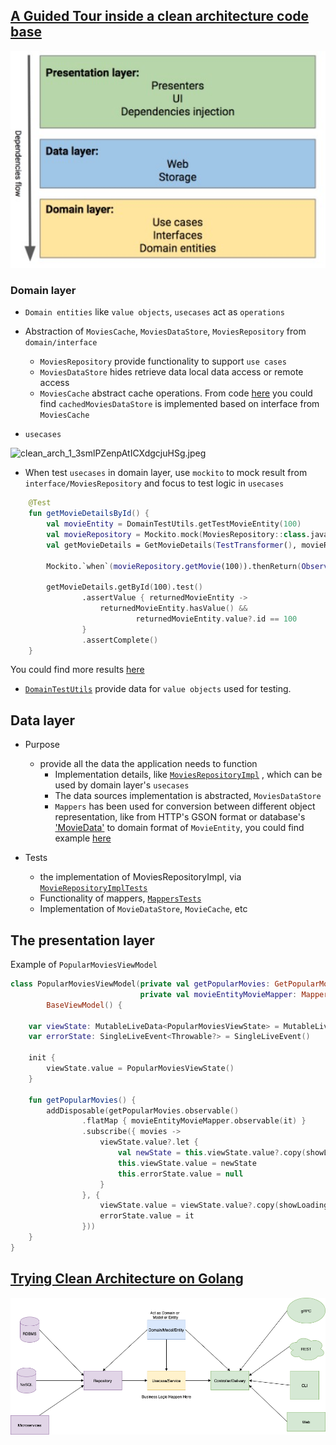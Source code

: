 
## [A Guided Tour inside a clean architecture code base](https://proandroiddev.com/a-guided-tour-inside-a-clean-architecture-code-base-48bb5cc9fc97)

<img src="resources/clean_arch_1_3smlPZenpAtICXdgcjuHSg.jpeg" alt="clean_arch_1_3smlPZenpAtICXdgcjuHSg.jpeg" width="600"/>

### Domain layer

- `Domain entities` like `value objects`, `usecases` act as `operations`
- Abstraction of `MoviesCache`, `MoviesDataStore`, `MoviesRepository` from `domain/interface`
   + `MoviesRepository` provide functionality to support `use cases`
   + `MoviesDataStore` hides retrieve data local data access or remote access
   + `MoviesCache` abstract cache operations.  From code [here](https://github.com/mrsegev/MovieNight/blob/7df52e6c93d6932b4b58de9f4f906f86df93dce1/presentation/src/main/kotlin/com/yossisegev/movienight/di/modules/DataModule.kt#L40-L41) you could find `cachedMoviesDataStore` is implemented based on interface from `MoviesCache` 

- `usecases`

<img src="https://miro.medium.com/max/940/1*nNYYtpoOntU-uT5xitHt_Q.png" alt="clean_arch_1_3smlPZenpAtICXdgcjuHSg.jpeg" width="600"/>

- When test `usecases` in domain layer, use `mockito` to mock result from `interface/MoviesRepository` and focus to test logic in `usecases`
```kotlin
    @Test
    fun getMovieDetailsById() {
        val movieEntity = DomainTestUtils.getTestMovieEntity(100)
        val movieRepository = Mockito.mock(MoviesRepository::class.java)
        val getMovieDetails = GetMovieDetails(TestTransformer(), movieRepository)

        Mockito.`when`(movieRepository.getMovie(100)).thenReturn(Observable.just(Optional.of(movieEntity)))

        getMovieDetails.getById(100).test()
                .assertValue { returnedMovieEntity ->
                    returnedMovieEntity.hasValue() &&
                            returnedMovieEntity.value?.id == 100
                }
                .assertComplete()
    }

```
You could find more results [here](https://github.com/mrsegev/MovieNight/blob/7df52e6c93d6932b4b58de9f4f906f86df93dce1/domain/src/test/kotlin/com/yossisegev/domain/UseCasesTests.kt#L23)

- [`DomainTestUtils`](https://github.com/mrsegev/MovieNight/blob/7df52e6c93d6932b4b58de9f4f906f86df93dce1/domain/src/main/kotlin/com/yossisegev/domain/common/DomainTestUtils.kt#L11) provide data for `value objects` used for testing.  

## Data layer
- Purpose
   + provide all the data the application needs to function
       * Implementation details, like [`MoviesRepositoryImpl`](https://github.com/mrsegev/MovieNight/blob/7df52e6c93d6932b4b58de9f4f906f86df93dce1/data/src/main/kotlin/com/yossisegev/data/repositories/MoviesRepositoryImpl.kt#L13) , which can be used by domain layer's `usecases`
       * The data sources implementation is abstracted, `MoviesDataStore`
       * `Mappers` has been used for conversion between different object representation, like from HTTP's GSON format or database's ['MovieData'](https://github.com/mrsegev/MovieNight/blob/7df52e6c93d6932b4b58de9f4f906f86df93dce1/data/src/main/kotlin/com/yossisegev/data/entities/MovieData.kt#L12) to domain format of `MovieEntity`, you could find example [here](https://github.com/mrsegev/MovieNight/blob/7df52e6c93d6932b4b58de9f4f906f86df93dce1/data/src/main/kotlin/com/yossisegev/data/mappers/MovieDataEntityMapper.kt#L13)

- Tests
  + the implementation of MoviesRepositoryImpl, via [`MovieRepositoryImplTests`](https://github.com/mrsegev/MovieNight/blob/7df52e6c93d6932b4b58de9f4f906f86df93dce1/data/src/test/kotlin/com/yossisegev/data/MovieRepositoryImplTests.kt#L21)
  + Functionality of mappers, [`MappersTests`](https://github.com/mrsegev/MovieNight/blob/7df52e6c93d6932b4b58de9f4f906f86df93dce1/data/src/test/kotlin/com/yossisegev/data/MappersTests.kt#L47)
  + Implementation of `MovieDataStore`, `MovieCache`, etc


## The presentation layer
Example of `PopularMoviesViewModel`
```kotlin
class PopularMoviesViewModel(private val getPopularMovies: GetPopularMovies,
                             private val movieEntityMovieMapper: Mapper<MovieEntity, Movie>):
        BaseViewModel() {

    var viewState: MutableLiveData<PopularMoviesViewState> = MutableLiveData()
    var errorState: SingleLiveEvent<Throwable?> = SingleLiveEvent()

    init {
        viewState.value = PopularMoviesViewState()
    }

    fun getPopularMovies() {
        addDisposable(getPopularMovies.observable()
                .flatMap { movieEntityMovieMapper.observable(it) }
                .subscribe({ movies ->
                    viewState.value?.let {
                        val newState = this.viewState.value?.copy(showLoading = false, movies = movies)
                        this.viewState.value = newState
                        this.errorState.value = null
                    }
                }, {
                    viewState.value = viewState.value?.copy(showLoading = false)
                    errorState.value = it
                }))
    }
}
```

## [Trying Clean Architecture on Golang](https://medium.com/hackernoon/golang-clean-archithecture-efd6d7c43047)


<img src="resources/clean-arch_golang.png" alt="clean-arch_golang.png" width="600"/>
